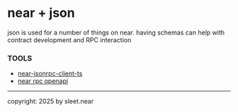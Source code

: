 # near + json
json is used for a number of things on near. having schemas can help with contract development and RPC interaction


### TOOLS
- [near-jsonrpc-client-ts](https://github.com/near/near-jsonrpc-client-ts)
- [near rpc openapi](https://github.com/near/nearcore/blob/master/chain/jsonrpc/openapi/openapi.json)

---

copyright: 2025 by sleet.near